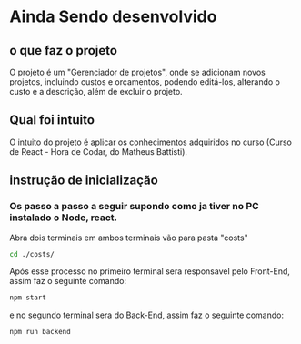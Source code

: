 # Ainda Sendo desenvolvido
## o que faz o projeto
O projeto é um "Gerenciador de projetos", onde se adicionam novos projetos, incluindo custos e orçamentos,
podendo editá-los, alterando o custo e a descrição, além de excluir o projeto.
## Qual foi intuito
O intuito do projeto é aplicar os conhecimentos adquiridos no curso (Curso de React - Hora de Codar, do Matheus Battisti).
## instrução de inicialização
### Os passo a passo a seguir supondo como ja tiver no PC instalado o Node, react.

Abra dois terminais em ambos terminais vão para pasta "costs"
```bash
cd ./costs/
```
Após esse processo no primeiro terminal sera responsavel pelo Front-End, assim faz o seguinte comando:
```bash
npm start
```
e no segundo terminal sera do Back-End, assim faz o seguinte comando:
```bash
npm run backend
```
